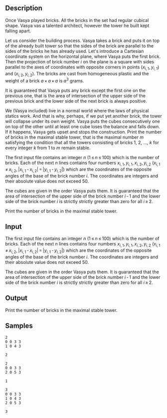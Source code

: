## Description

<div><p>Once Vasya played bricks. All the bricks in the set had regular cubical shape. Vasya vas a talented architect, however the tower he built kept falling apart.</p><p>Let us consider the building process. Vasya takes a brick and puts it on top of the already built tower so that the sides of the brick are parallel to the sides of the bricks he has already used. Let's introduce a Cartesian coordinate system on the horizontal plane, where Vasya puts the first brick. Then the projection of brick number <span class="tex-span"><i>i</i></span> on the plane is a square with sides parallel to the axes of coordinates with opposite corners in points <span class="tex-span">(<i>x</i><sub class="lower-index"><i>i</i>, 1</sub>, <i>y</i><sub class="lower-index"><i>i</i>, 1</sub>)</span> and <span class="tex-span">(<i>x</i><sub class="lower-index"><i>i</i>, 2</sub>, <i>y</i><sub class="lower-index"><i>i</i>, 2</sub>)</span>. The bricks are cast from homogeneous plastic and the weight of a brick <span class="tex-span"><i>a</i> × <i>a</i> × <i>a</i></span> is <span class="tex-span"><i>a</i><sup class="upper-index">3</sup></span> grams.</p><p>It is guaranteed that Vasya puts any brick except the first one on the previous one, that is the area of intersection of the upper side of the previous brick and the lower side of the next brick is always positive.</p><p>We (Vasya included) live in a normal world where the laws of physical statics work. And that is why, perhaps, if we put yet another brick, the tower will collapse under its own weight. Vasya puts the cubes consecutively one on top of the other until at least one cube loses the balance and falls down. If it happens, Vasya gets upset and stops the construction. Print the number of bricks in the maximal stable tower, that is the maximal number <span class="tex-span"><i>m</i></span> satisfying the condition that all the towers consisting of bricks 1, 2, ..., <span class="tex-span"><i>k</i></span> for every integer <span class="tex-span"><i>k</i></span> from 1 to <span class="tex-span"><i>m</i></span> remain stable.</p></div><div class="input-specification"><p>The first input file contains an integer <span class="tex-span"><i>n</i></span> (<span class="tex-span">1 ≤ <i>n</i> ≤ 100</span>) which is the number of bricks. Each of the next <span class="tex-span"><i>n</i></span> lines contains four numbers <span class="tex-span"><i>x</i><sub class="lower-index"><i>i</i>, 1</sub>, <i>y</i><sub class="lower-index"><i>i</i>, 1</sub>, <i>x</i><sub class="lower-index"><i>i</i>, 2</sub>, <i>y</i><sub class="lower-index"><i>i</i>, 2</sub></span> (<span class="tex-span"><i>x</i><sub class="lower-index"><i>i</i>, 1</sub> ≠ <i>x</i><sub class="lower-index"><i>i</i>, 2</sub>, |<i>x</i><sub class="lower-index"><i>i</i>, 1</sub> - <i>x</i><sub class="lower-index"><i>i</i>, 2</sub>| = |<i>y</i><sub class="lower-index"><i>i</i>, 1</sub> - <i>y</i><sub class="lower-index"><i>i</i>, 2</sub>|</span>) which are the coordinates of the opposite angles of the base of the brick number <span class="tex-span"><i>i</i></span>. The coordinates are integers and their absolute value does not exceed <span class="tex-span">50</span>. </p><p>The cubes are given in the order Vasya puts them. It is guaranteed that the area of intersection of the upper side of the brick number <span class="tex-span"><i>i</i> - 1</span> and the lower side of the brick number <span class="tex-span"><i>i</i></span> is strictly strictly greater than zero for all <span class="tex-span"><i>i</i> ≥ 2</span>.</p></div><div class="output-specification"><p>Print the number of bricks in the maximal stable tower.</p></div>


## Input

<p>The first input file contains an integer <span class="tex-span"><i>n</i></span> (<span class="tex-span">1 ≤ <i>n</i> ≤ 100</span>) which is the number of bricks. Each of the next <span class="tex-span"><i>n</i></span> lines contains four numbers <span class="tex-span"><i>x</i><sub class="lower-index"><i>i</i>, 1</sub>, <i>y</i><sub class="lower-index"><i>i</i>, 1</sub>, <i>x</i><sub class="lower-index"><i>i</i>, 2</sub>, <i>y</i><sub class="lower-index"><i>i</i>, 2</sub></span> (<span class="tex-span"><i>x</i><sub class="lower-index"><i>i</i>, 1</sub> ≠ <i>x</i><sub class="lower-index"><i>i</i>, 2</sub>, |<i>x</i><sub class="lower-index"><i>i</i>, 1</sub> - <i>x</i><sub class="lower-index"><i>i</i>, 2</sub>| = |<i>y</i><sub class="lower-index"><i>i</i>, 1</sub> - <i>y</i><sub class="lower-index"><i>i</i>, 2</sub>|</span>) which are the coordinates of the opposite angles of the base of the brick number <span class="tex-span"><i>i</i></span>. The coordinates are integers and their absolute value does not exceed <span class="tex-span">50</span>. </p><p>The cubes are given in the order Vasya puts them. It is guaranteed that the area of intersection of the upper side of the brick number <span class="tex-span"><i>i</i> - 1</span> and the lower side of the brick number <span class="tex-span"><i>i</i></span> is strictly strictly greater than zero for all <span class="tex-span"><i>i</i> ≥ 2</span>.</p>


## Output

<p>Print the number of bricks in the maximal stable tower.</p>


## Samples

```input1
2
0 0 3 3
1 0 4 3

```

```output1
2

```






```input2
2
0 0 3 3
2 0 5 3

```

```output2
1

```






```input3
3
0 0 3 3
1 0 4 3
2 0 5 3

```

```output3
3

```



